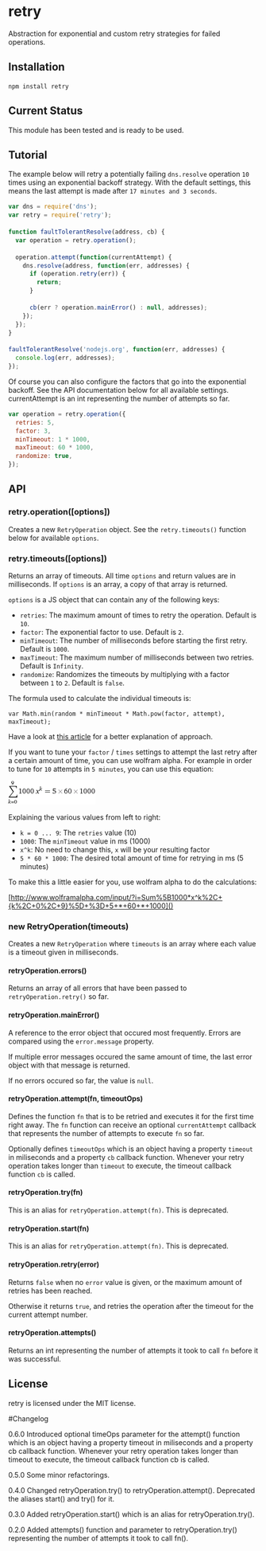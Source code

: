 # retry

Abstraction for exponential and custom retry strategies for failed operations.






































<extoc></extoc>

## Installation

    npm install retry

## Current Status

This module has been tested and is ready to be used.

## Tutorial

The example below will retry a potentially failing `dns.resolve` operation
`10` times using an exponential backoff strategy. With the default settings, this
means the last attempt is made after `17 minutes and 3 seconds`.

``` javascript
var dns = require('dns');
var retry = require('retry');

function faultTolerantResolve(address, cb) {
  var operation = retry.operation();

  operation.attempt(function(currentAttempt) {
    dns.resolve(address, function(err, addresses) {
      if (operation.retry(err)) {
        return;
      }

      cb(err ? operation.mainError() : null, addresses);
    });
  });
}

faultTolerantResolve('nodejs.org', function(err, addresses) {
  console.log(err, addresses);
});
```

Of course you can also configure the factors that go into the exponential
backoff. See the API documentation below for all available settings.
currentAttempt is an int representing the number of attempts so far.

``` javascript
var operation = retry.operation({
  retries: 5,
  factor: 3,
  minTimeout: 1 * 1000,
  maxTimeout: 60 * 1000,
  randomize: true,
});
```

## API

### retry.operation([options])

Creates a new `RetryOperation` object. See the `retry.timeouts()` function
below for available `options`.

### retry.timeouts([options])

Returns an array of timeouts. All time `options` and return values are in
milliseconds. If `options` is an array, a copy of that array is returned.

`options` is a JS object that can contain any of the following keys:

* `retries`: The maximum amount of times to retry the operation. Default is `10`.
* `factor`: The exponential factor to use. Default is `2`.
* `minTimeout`: The number of milliseconds before starting the first retry. Default is `1000`.
* `maxTimeout`: The maximum number of milliseconds between two retries. Default is `Infinity`.
* `randomize`: Randomizes the timeouts by multiplying with a factor between `1` to `2`. Default is `false`.

The formula used to calculate the individual timeouts is:

```
var Math.min(random * minTimeout * Math.pow(factor, attempt), maxTimeout);
```

Have a look at [this article][article] for a better explanation of approach.

If you want to tune your `factor` / `times` settings to attempt the last retry
after a certain amount of time, you can use wolfram alpha. For example in order
to tune for `10` attempts in `5 minutes`, you can use this equation:

![screenshot](https://github.com/tim-kos/node-retry/raw/master/equation.gif)

Explaining the various values from left to right:

* `k = 0 ... 9`:  The `retries` value (10)
* `1000`: The `minTimeout` value in ms (1000)
* `x^k`: No need to change this, `x` will be your resulting factor
* `5 * 60 * 1000`: The desired total amount of time for retrying in ms (5 minutes)

To make this a little easier for you, use wolfram alpha to do the calculations:

[http://www.wolframalpha.com/input/?i=Sum%5B1000*x^k%2C+{k%2C+0%2C+9}%5D+%3D+5+*+60+*+1000]()

[article]: http://dthain.blogspot.com/2009/02/exponential-backoff-in-distributed.html

### new RetryOperation(timeouts)

Creates a new `RetryOperation` where `timeouts` is an array where each value is
a timeout given in milliseconds.

#### retryOperation.errors()

Returns an array of all errors that have been passed to
`retryOperation.retry()` so far.

#### retryOperation.mainError()

A reference to the error object that occured most frequently. Errors are
compared using the `error.message` property.

If multiple error messages occured the same amount of time, the last error
object with that message is returned.

If no errors occured so far, the value is `null`.

#### retryOperation.attempt(fn, timeoutOps)

Defines the function `fn` that is to be retried and executes it for the first
time right away. The `fn` function can receive an optional `currentAttempt` callback that represents the number of attempts to execute `fn` so far.

Optionally defines `timeoutOps` which is an object having a property `timeout` in miliseconds and a property `cb` callback function.
Whenever your retry operation takes longer than `timeout` to execute, the timeout callback function `cb` is called.


#### retryOperation.try(fn)

This is an alias for `retryOperation.attempt(fn)`. This is deprecated.

#### retryOperation.start(fn)

This is an alias for `retryOperation.attempt(fn)`. This is deprecated.

#### retryOperation.retry(error)

Returns `false` when no `error` value is given, or the maximum amount of retries
has been reached.

Otherwise it returns `true`, and retries the operation after the timeout for
the current attempt number.

#### retryOperation.attempts()

Returns an int representing the number of attempts it took to call `fn` before it was successful.

## License

retry is licensed under the MIT license.


#Changelog

0.6.0 Introduced optional timeOps parameter for the attempt() function which is an object having a property timeout in miliseconds and a property cb callback function. Whenever your retry operation takes longer than timeout to execute, the timeout callback function cb is called.

0.5.0 Some minor refactorings.

0.4.0 Changed retryOperation.try() to retryOperation.attempt(). Deprecated the aliases start() and try() for it.

0.3.0 Added retryOperation.start() which is an alias for retryOperation.try().

0.2.0 Added attempts() function and parameter to retryOperation.try() representing the number of attempts it took to call fn().
